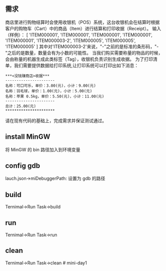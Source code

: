 ## 需求

商店里进行购物结算时会使用收银机（POS）系统，这台收银机会在结算时根据客户的购物车（Cart）中的商品（Item）进行结算和打印收据（Receipt）。
输入（样例）：
[
'ITEM000001',
'ITEM000001',
'ITEM000001',
'ITEM000001',
'ITEM000001',
'ITEM000003-2',
'ITEM000005',
'ITEM000005',
'ITEM000005'
]
其中对'ITEM000003-2'来说，"-"之前的是标准的条形码，"-"之后的是数量，数量会有为小数的可能性。 当我们购买需要称量的物品的时候，会由称量的机器生成此类标签（Tag），收银机负责识别生成收据。
为了打印清单，我们需要提供数据给打印系统,让打印系统可以打印出如下消息：

```
***<没钱赚商店>收据***
----------------------
名称：可口可乐，单价：3.00(元)，小计：9.00(元)
名称：羽毛球，单价：1.00(元)，小计：5.00(元)
名称：苹果 0.5kg，单价：5.50(元)，小计：11.00(元)
----------------------
总计：25.00(元)
**********************
```

请在现有代码的基础上，完成需求并保证测试通过。

## install MinGW

将 MinGW 的 bin 路径加入到环境变量

## config gdb

lauch.json->miDebuggerPath: 设置为 gdb 的路径

## build

Ternimal->Run Task->build

## run

Ternimal->Run Task->run

## clean

Ternimal->Run Task->clean
#   m i n i - d a y 1  
 
